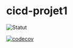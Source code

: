 # cicd-projet1

![Statut](https://github.com/matinfo/cicd-projet1/actions/workflows/main.yml/badge.svg)

[![codecov](https://codecov.io/github/matinfo/cicd-projet1/graph/badge.svg?token=WJQ62N1ZW5)](https://codecov.io/github/matinfo/cicd-projet1)
